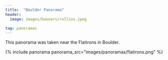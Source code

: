 ```yaml
---
title:  "Boulder Panorama"
header:
  image: images/banners/rollins.jpeg

tag: panoramas
---
```


This panorama was taken near the Flatirons in Boulder.

{% include panorama panorama_src="images/panoramas/flatirons.png" %}
